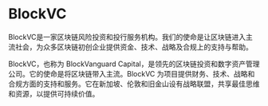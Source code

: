 # 

# BlockVC

BlockVC是一家区块链风险投资和投行服务机构。我们的使命是让区块链进入主流社会，为众多区块链初创企业提供资金、技术、战略及合规上的支持与帮助。

BlockVC，也称为 BlockVanguard Capital，是领先的区块链投资和数字资产管理公司。它的使命是将区块链带入主流。BlockVC 为项目提供财务、技术、战略和合规方面的支持和服务。它在新加坡、伦敦和旧金山设有战略联盟，共享最佳思维和资源，以提供可持续价值。

